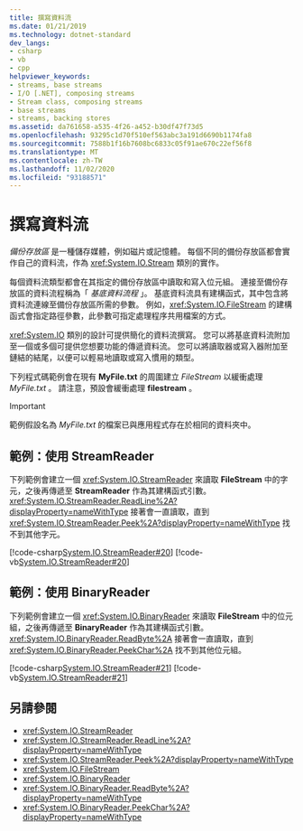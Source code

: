 ```yaml
---
title: 撰寫資料流
ms.date: 01/21/2019
ms.technology: dotnet-standard
dev_langs:
- csharp
- vb
- cpp
helpviewer_keywords:
- streams, base streams
- I/O [.NET], composing streams
- Stream class, composing streams
- base streams
- streams, backing stores
ms.assetid: da761658-a535-4f26-a452-b30df47f73d5
ms.openlocfilehash: 93295c1d70f510ef563abc3a191d6690b1174fa8
ms.sourcegitcommit: 7588b1f16b7608bc6833c05f91ae670c22ef56f8
ms.translationtype: MT
ms.contentlocale: zh-TW
ms.lasthandoff: 11/02/2020
ms.locfileid: "93188571"
---
```

# <a name="compose-streams"></a>撰寫資料流
*備份存放區* 是一種儲存媒體，例如磁片或記憶體。 每個不同的備份存放區都會實作自己的資料流，作為 <xref:System.IO.Stream> 類別的實作。

每個資料流類型都會在其指定的備份存放區中讀取和寫入位元組。 連接至備份存放區的資料流程稱為「 *基底資料流程* 」。 基底資料流具有建構函式，其中包含將資料流連線至備份存放區所需的參數。 例如，<xref:System.IO.FileStream> 的建構函式會指定路徑參數，此參數可指定處理程序共用檔案的方式。  

<xref:System.IO> 類別的設計可提供簡化的資料流撰寫。 您可以將基底資料流附加至一個或多個可提供您想要功能的傳遞資料流。 您可以將讀取器或寫入器附加至鏈結的結尾，以便可以輕易地讀取或寫入慣用的類型。  

下列程式碼範例會在現有 **MyFile.txt** 的周圍建立 *FileStream* 以緩衝處理 *MyFile.txt* 。 請注意，預設會緩衝處理 **filestream** 。

>[!IMPORTANT]
>範例假設名為 *MyFile.txt* 的檔案已與應用程式存在於相同的資料夾中。  

## <a name="example-use-streamreader"></a>範例：使用 StreamReader
下列範例會建立一個 <xref:System.IO.StreamReader> 來讀取 **FileStream** 中的字元，之後再傳遞至 **StreamReader** 作為其建構函式引數。 <xref:System.IO.StreamReader.ReadLine%2A?displayProperty=nameWithType> 接著會一直讀取，直到 <xref:System.IO.StreamReader.Peek%2A?displayProperty=nameWithType> 找不到其他字元。  
  
 [!code-csharp[System.IO.StreamReader#20](../../../samples/snippets/csharp/VS_Snippets_CLR_System/system.IO.StreamReader/CS/source2.cs#20)]
 [!code-vb[System.IO.StreamReader#20](../../../samples/snippets/visualbasic/VS_Snippets_CLR_System/system.IO.StreamReader/VB/source2.vb#20)]  
  
## <a name="example-use-binaryreader"></a>範例：使用 BinaryReader
下列範例會建立一個 <xref:System.IO.BinaryReader> 來讀取 **FileStream** 中的位元組，之後再傳遞至 **BinaryReader** 作為其建構函式引數。 <xref:System.IO.BinaryReader.ReadByte%2A> 接著會一直讀取，直到 <xref:System.IO.BinaryReader.PeekChar%2A> 找不到其他位元組。  
  
 [!code-csharp[System.IO.StreamReader#21](../../../samples/snippets/csharp/VS_Snippets_CLR_System/system.IO.StreamReader/CS/source3.cs#21)]
 [!code-vb[System.IO.StreamReader#21](../../../samples/snippets/visualbasic/VS_Snippets_CLR_System/system.IO.StreamReader/VB/source3.vb#21)]  
  
## <a name="see-also"></a>另請參閱

- <xref:System.IO.StreamReader>
- <xref:System.IO.StreamReader.ReadLine%2A?displayProperty=nameWithType>
- <xref:System.IO.StreamReader.Peek%2A?displayProperty=nameWithType>
- <xref:System.IO.FileStream>
- <xref:System.IO.BinaryReader>
- <xref:System.IO.BinaryReader.ReadByte%2A?displayProperty=nameWithType>
- <xref:System.IO.BinaryReader.PeekChar%2A?displayProperty=nameWithType>

